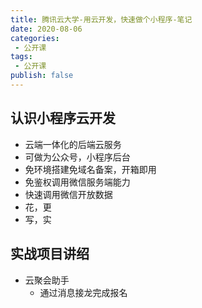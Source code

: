 ```yaml
---
title: 腾讯云大学-用云开发，快速做个小程序-笔记
date: 2020-08-06
categories:
 - 公开课
tags:
 - 公开课
publish: false
---
```


## 认识小程序云开发

* 云端一体化的后端云服务
* 可做为公众号，小程序后台
* 免环境搭建免域名备案，开箱即用
* 免鉴权调用微信服务端能力
* 快速调用微信开放数据
* 花，更
* 写，实

## 实战项目讲绍

* 云聚会助手
  * 通过消息接龙完成报名